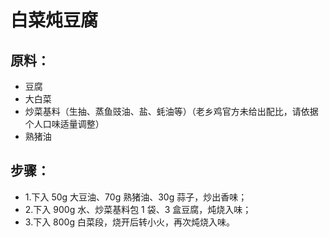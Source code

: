 # 白菜炖豆腐

## 原料：
- 豆腐
- 大白菜
- 炒菜基料（生抽、蒸鱼豉油、盐、蚝油等）（老乡鸡官方未给出配比，请依据个人口味适量调整）
- 熟猪油

## 步骤：
- 1.下入 50g 大豆油、70g 熟猪油、30g 蒜子，炒出香味；
- 2.下入 900g 水、炒菜基料包 1 袋、3 盒豆腐，炖烧入味；
- 3.下入 800g 白菜段，烧开后转小火，再次炖烧入味。